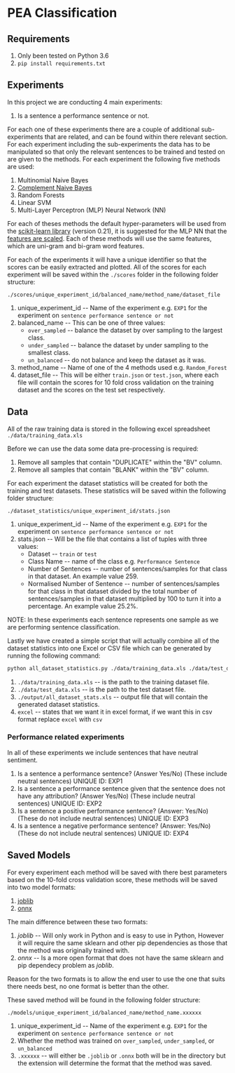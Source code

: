 # PEA Classification

## Requirements
1. Only been tested on Python 3.6
2. `pip install requirements.txt`

## Experiments
In this project we are conducting 4 main experiments:
1. Is a sentence a performance sentence or not.

For each one of these experiments there are a couple of additional sub-experiments that are related, and can be found within there relevant section. For each experiment including the sub-experiments the data has to be manipulated so that only the relevant sentences to be trained and tested on are given to the methods. For each experiment the following five methods are used:
1. Multinomial Naive Bayes
2. [Complement Naive Bayes](https://people.csail.mit.edu/jrennie/papers/icml03-nb.pdf)
3. Random Forests
4. Linear SVM
5. Multi-Layer Perceptron (MLP) Neural Network (NN)

For each of theses methods the default hyper-parameters will be used from the [scikit-learn library](https://scikit-learn.org/0.21/) (version 0.21), it is suggested for the MLP NN that the [features are scaled](https://scikit-learn.org/stable/modules/neural_networks_supervised.html#tips-on-practical-use). Each of these methods will use the same features, which are uni-gram and bi-gram word features.

For each of the experiments it will have a unique identifier so that the scores can be easily extracted and plotted. All of the scores for each experiment will be saved within the `./scores` folder in the following folder structure:

`./scores/unique_experiment_id/balanced_name/method_name/dataset_file`

1. unique_experiment_id -- Name of the experiment e.g. `EXP1` for the experiment on `sentence performance sentence or not`
2. balanced_name -- This can be one of three values:
    * `over_sampled` -- balance the dataset by over sampling to the largest class.
    * `under_sampled` -- balance the dataset by under sampling to the smallest class.
    * `un_balanced` -- do not balance and keep the dataset as it was.
3. method_name -- Name of one of the 4 methods used e.g. `Random_Forest`
4. dataset_file -- This will be either `train.json` or `test.json`, where each file will contain the scores for 10 fold cross validation on the training dataset and the scores on the test set respectively.

## Data
All of the raw training data is stored in the following excel spreadsheet `./data/training_data.xls`

Before we can use the data some data pre-processing is required:
1. Remove all samples that contain "DUPLICATE" within the "BV" column.
2. Remove all samples that contain "BLANK" within the "BV" column.

For each experiment the dataset statistics will be created for both the training and test datasets. These statistics will be saved within the following folder structure:

`./dataset_statistics/unique_experiment_id/stats.json`

1. unique_experiment_id -- Name of the experiment e.g. `EXP1` for the experiment on `sentence performance sentence or not`
2. stats.json -- Will be the file that contains a list of tuples with three values:
    * Dataset -- `train` or `test`
    * Class Name -- name of the class e.g. `Performance Sentence`
    * Number of Sentences -- number of sentences/samples for that class in that dataset. An example value 259.
    * Normalised Number of Sentence -- number of sentences/samples for that class in that dataset divided by the total number of sentences/samples in that dataset multiplied by 100 to turn it into a percentage. An example value 25.2%.

NOTE: In these experiments each sentence represents one sample as we are performing sentence classification.

Lastly we have created a simple script that will actually combine all of the dataset statistics into one Excel or CSV file which can be generated by running the following command:

``` bash
python all_dataset_statistics.py ./data/training_data.xls ./data/test_data.xls ./output/all_dataset_stats.xls excel
```

1. `./data/training_data.xls` -- is the path to the training dataset file.
2. `./data/test_data.xls` -- is the path to the test dataset file.
3. `./output/all_dataset_stats.xls` -- output file that will contain the generated dataset statistics.
4. `excel` -- states that we want it in excel format, if we want this in csv format replace `excel` with `csv`


### Performance related experiments
In all of these experiments we include sentences that have neutral sentiment.

1. Is a sentence a performance sentence? (Answer Yes/No) (These include neutral sentences) UNIQUE ID: EXP1
2. Is a sentence a performance sentence given that the sentence does not have any attribution? (Answer Yes/No) (These include neutral sentences) UNIQUE ID: EXP2
2. Is a sentence a positive performance sentence? (Answer: Yes/No) (These do not include neutral sentences) UNIQUE ID: EXP3
3. Is a sentence a negative performance sentence? (Answer: Yes/No) (These do not include neutral sentences) UNIQUE ID: EXP4

## Saved Models

For every experiment each method will be saved with there best parameters based on the 10-fold cross validation score, these methods will be saved into two model formats:
1. [joblib](https://scikit-learn.org/stable/modules/model_persistence.html)
2. [onnx](https://onnx.ai/)

The main difference between these two formats: 
1. *joblib* -- Will only work in Python and is easy to use in Python, However it will require the same sklearn and other pip dependencies as those that the method was originally trained with.
2. *onnx* -- Is a more open format that does not have the same sklearn and pip dependecy problem as *joblib*.

Reason for the two formats is to allow the end user to use the one that suits there needs best, no one format is better than the other.

These saved method will be found in the following folder structure:

`./models/unique_experiment_id/balanced_name/method_name.xxxxxx`

1. unique_experiment_id -- Name of the experiment e.g. `EXP1` for the experiment on `sentence performance sentence or not`
2. Whether the method was trained on `over_sampled`, `under_sampled`, or `un_balanced`
3. `.xxxxxx` -- will either be `.joblib` or `.onnx` both will be in the directory but the extension will determine the format that the method was saved.
